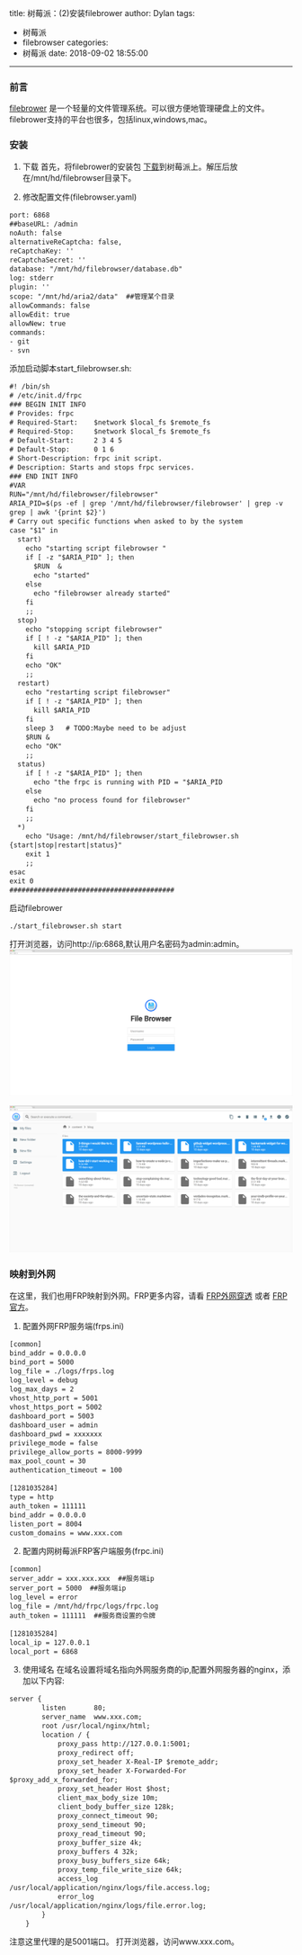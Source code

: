 title: 树莓派：(2)安装filebrower
author: Dylan
tags:
  - 树莓派
  - filebrowser
categories:
  - 树莓派
date: 2018-09-02 18:55:00
---
### 前言
[filebrower](https://filebrowser.github.io/) 是一个轻量的文件管理系统。可以很方便地管理硬盘上的文件。filebrower支持的平台也很多，包括linux,windows,mac。

### 安装
1. 下载
首先，将filebrower的安装包 [下载](https://github.com/filebrowser/filebrowser/releases/download/v1.10.0/linux-arm64-filebrowser.tar.gz)到树莓派上。解压后放在/mnt/hd/filebrowser目录下。

2. 修改配置文件(filebrowser.yaml)

```
port: 6868
##baseURL: /admin
noAuth: false
alternativeReCaptcha: false,
reCaptchaKey: ''
reCaptchaSecret: ''
database: "/mnt/hd/filebrowser/database.db"
log: stderr
plugin: ''
scope: "/mnt/hd/aria2/data"  ##管理某个目录
allowCommands: false
allowEdit: true
allowNew: true
commands:
- git
- svn
```
添加启动脚本start_filebrowser.sh:
```shell
#! /bin/sh
# /etc/init.d/frpc
### BEGIN INIT INFO
# Provides: frpc
# Required-Start:    $network $local_fs $remote_fs
# Required-Stop:     $network $local_fs $remote_fs
# Default-Start:     2 3 4 5
# Default-Stop:      0 1 6
# Short-Description: frpc init script.
# Description: Starts and stops frpc services.
### END INIT INFO
#VAR
RUN="/mnt/hd/filebrowser/filebrowser"
ARIA_PID=$(ps -ef | grep '/mnt/hd/filebrowser/filebrowser' | grep -v grep | awk '{print $2}')
# Carry out specific functions when asked to by the system
case "$1" in
  start)
    echo "starting script filebrowser "
    if [ -z "$ARIA_PID" ]; then
      $RUN  &
      echo "started"
    else
      echo "filebrowser already started"
    fi
    ;;
  stop)
    echo "stopping script filebrowser"
    if [ ! -z "$ARIA_PID" ]; then
      kill $ARIA_PID
    fi
    echo "OK"
    ;;
  restart)
    echo "restarting script filebrowser"
    if [ ! -z "$ARIA_PID" ]; then
      kill $ARIA_PID
    fi
    sleep 3   # TODO:Maybe need to be adjust
    $RUN &
    echo "OK"
    ;;
  status)
    if [ ! -z "$ARIA_PID" ]; then
      echo "the frpc is running with PID = "$ARIA_PID
    else
      echo "no process found for filebrowser"
    fi
    ;;
  *)
    echo "Usage: /mnt/hd/filebrowser/start_filebrowser.sh {start|stop|restart|status}"
    exit 1
    ;;
esac
exit 0
#########################################
```
启动filebrower

```shell
./start_filebrowser.sh start
```
打开浏览器，访问http://ip:6868,默认用户名密码为admin:admin。
![filebrower_login](/images/blog/filebrower_login.png)

![filebrower_index](/images/blog/filebrower_index.png)

### 映射到外网
在这里，我们也用FRP映射到外网。FRP更多内容，请看 [FRP外网穿透](http://tun.gogl.top) 或者 [FRP官方](https://github.com/fatedier/frp)。

1. 配置外网FRP服务端(frps.ini)

```
[common]
bind_addr = 0.0.0.0
bind_port = 5000
log_file = ./logs/frps.log
log_level = debug
log_max_days = 2
vhost_http_port = 5001
vhost_https_port = 5002
dashboard_port = 5003
dashboard_user = admin
dashboard_pwd = xxxxxxx
privilege_mode = false
privilege_allow_ports = 8000-9999
max_pool_count = 30
authentication_timeout = 100

[1281035284]
type = http
auth_token = 111111
bind_addr = 0.0.0.0
listen_port = 8004
custom_domains = www.xxx.com
```

2. 配置内网树莓派FRP客户端服务(frpc.ini)

```
[common]
server_addr = xxx.xxx.xxx  ##服务端ip
server_port = 5000  ##服务端ip
log_level = error
log_file = /mnt/hd/frpc/logs/frpc.log
auth_token = 111111  ##服务商设置的令牌

[1281035284]
local_ip = 127.0.0.1
local_port = 6868
```

3. 使用域名
在域名设置将域名指向外网服务商的ip,配置外网服务器的nginx，添加以下内容:

```
server {
        listen       80;
        server_name  www.xxx.com;
        root /usr/local/nginx/html;
        location / {
            proxy_pass http://127.0.0.1:5001;
            proxy_redirect off;
            proxy_set_header X-Real-IP $remote_addr;
            proxy_set_header X-Forwarded-For $proxy_add_x_forwarded_for;
            proxy_set_header Host $host;
            client_max_body_size 10m; 
            client_body_buffer_size 128k;
            proxy_connect_timeout 90; 
            proxy_send_timeout 90; 
            proxy_read_timeout 90; 
            proxy_buffer_size 4k; 
            proxy_buffers 4 32k; 
            proxy_busy_buffers_size 64k; 
            proxy_temp_file_write_size 64k;
            access_log    /usr/local/application/nginx/logs/file.access.log;
            error_log     /usr/local/application/nginx/logs/file.error.log;
        }
    }
```
注意这里代理的是5001端口。
打开浏览器，访问www.xxx.com。